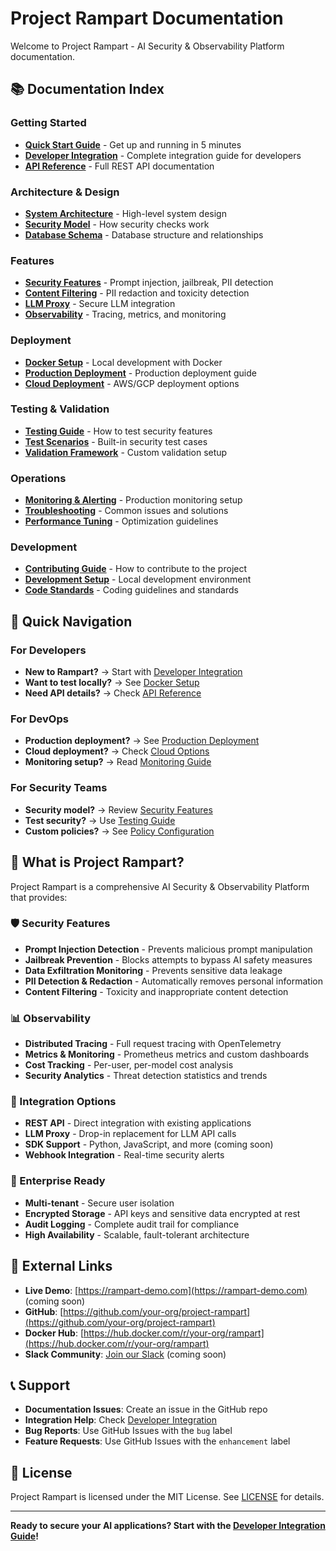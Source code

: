 # Project Rampart Documentation

Welcome to Project Rampart - AI Security & Observability Platform documentation.

## 📚 Documentation Index

### Getting Started
- **[Quick Start Guide](../DOCKER_README.md)** - Get up and running in 5 minutes
- **[Developer Integration](DEVELOPER_INTEGRATION.md)** - Complete integration guide for developers
- **[API Reference](API_REFERENCE.md)** - Full REST API documentation

### Architecture & Design
- **[System Architecture](ARCHITECTURE.md)** - High-level system design
- **[Security Model](SECURITY_MODEL.md)** - How security checks work
- **[Database Schema](DATABASE_SCHEMA.md)** - Database structure and relationships

### Features
- **[Security Features](SECURITY_FEATURES.md)** - Prompt injection, jailbreak, PII detection
- **[Content Filtering](CONTENT_FILTERING.md)** - PII redaction and toxicity detection
- **[LLM Proxy](LLM_PROXY.md)** - Secure LLM integration
- **[Observability](OBSERVABILITY.md)** - Tracing, metrics, and monitoring

### Deployment
- **[Docker Setup](../DOCKER_README.md)** - Local development with Docker
- **[Production Deployment](PRODUCTION_DEPLOYMENT.md)** - Production deployment guide
- **[Cloud Deployment](../infrastructure/README.md)** - AWS/GCP deployment options

### Testing & Validation
- **[Testing Guide](TESTING_GUIDE.md)** - How to test security features
- **[Test Scenarios](TEST_SCENARIOS.md)** - Built-in security test cases
- **[Validation Framework](VALIDATION_FRAMEWORK.md)** - Custom validation setup

### Operations
- **[Monitoring & Alerting](MONITORING.md)** - Production monitoring setup
- **[Troubleshooting](TROUBLESHOOTING.md)** - Common issues and solutions
- **[Performance Tuning](PERFORMANCE.md)** - Optimization guidelines

### Development
- **[Contributing Guide](../CONTRIBUTING.md)** - How to contribute to the project
- **[Development Setup](DEVELOPMENT_SETUP.md)** - Local development environment
- **[Code Standards](CODE_STANDARDS.md)** - Coding guidelines and standards

## 🎯 Quick Navigation

### For Developers
- **New to Rampart?** → Start with [Developer Integration](DEVELOPER_INTEGRATION.md)
- **Want to test locally?** → See [Docker Setup](../DOCKER_README.md)
- **Need API details?** → Check [API Reference](API_REFERENCE.md)

### For DevOps
- **Production deployment?** → See [Production Deployment](PRODUCTION_DEPLOYMENT.md)
- **Cloud deployment?** → Check [Cloud Options](../infrastructure/README.md)
- **Monitoring setup?** → Read [Monitoring Guide](MONITORING.md)

### For Security Teams
- **Security model?** → Review [Security Features](SECURITY_FEATURES.md)
- **Test security?** → Use [Testing Guide](TESTING_GUIDE.md)
- **Custom policies?** → See [Policy Configuration](POLICY_CONFIGURATION.md)

## 🚀 What is Project Rampart?

Project Rampart is a comprehensive AI Security & Observability Platform that provides:

### 🛡️ Security Features
- **Prompt Injection Detection** - Prevents malicious prompt manipulation
- **Jailbreak Prevention** - Blocks attempts to bypass AI safety measures
- **Data Exfiltration Monitoring** - Prevents sensitive data leakage
- **PII Detection & Redaction** - Automatically removes personal information
- **Content Filtering** - Toxicity and inappropriate content detection

### 📊 Observability
- **Distributed Tracing** - Full request tracing with OpenTelemetry
- **Metrics & Monitoring** - Prometheus metrics and custom dashboards
- **Cost Tracking** - Per-user, per-model cost analysis
- **Security Analytics** - Threat detection statistics and trends

### 🔧 Integration Options
- **REST API** - Direct integration with existing applications
- **LLM Proxy** - Drop-in replacement for LLM API calls
- **SDK Support** - Python, JavaScript, and more (coming soon)
- **Webhook Integration** - Real-time security alerts

### 🏢 Enterprise Ready
- **Multi-tenant** - Secure user isolation
- **Encrypted Storage** - API keys and sensitive data encrypted at rest
- **Audit Logging** - Complete audit trail for compliance
- **High Availability** - Scalable, fault-tolerant architecture

## 🔗 External Links

- **Live Demo**: [https://rampart-demo.com](https://rampart-demo.com) (coming soon)
- **GitHub**: [https://github.com/your-org/project-rampart](https://github.com/your-org/project-rampart)
- **Docker Hub**: [https://hub.docker.com/r/your-org/rampart](https://hub.docker.com/r/your-org/rampart)
- **Slack Community**: [Join our Slack](https://slack.rampart.ai) (coming soon)

## 📞 Support

- **Documentation Issues**: Create an issue in the GitHub repo
- **Integration Help**: Check [Developer Integration](DEVELOPER_INTEGRATION.md)
- **Bug Reports**: Use GitHub Issues with the `bug` label
- **Feature Requests**: Use GitHub Issues with the `enhancement` label

## 📄 License

Project Rampart is licensed under the MIT License. See [LICENSE](../LICENSE) for details.

---

**Ready to secure your AI applications? Start with the [Developer Integration Guide](DEVELOPER_INTEGRATION.md)!**
